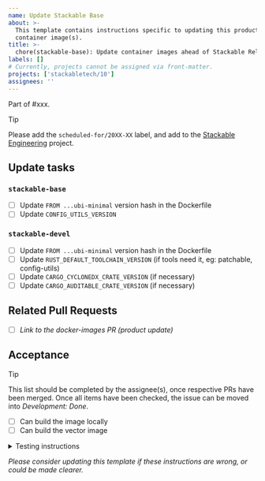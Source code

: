 ```yaml
---
name: Update Stackable Base
about: >-
  This template contains instructions specific to updating this product and/or
  container image(s).
title: >-
  chore(stackable-base): Update container images ahead of Stackable Release YY.M.X
labels: []
# Currently, projects cannot be assigned via front-matter.
projects: ['stackabletech/10']
assignees: ''
---
```


Part of #xxx.

> [!TIP]
> Please add the `scheduled-for/20XX-XX` label, and add to the [Stackable Engineering][1] project.
>
> [1]: https://github.com/orgs/stackabletech/projects/10

## Update tasks

### `stackable-base`

- [ ] Update `FROM ...ubi-minimal` version hash in the Dockerfile
- [ ] Update `CONFIG_UTILS_VERSION`

### `stackable-devel`

- [ ] Update `FROM ...ubi-minimal` version hash in the Dockerfile
- [ ] Update `RUST_DEFAULT_TOOLCHAIN_VERSION` (if tools need it, eg: patchable, config-utils)
- [ ] Update `CARGO_CYCLONEDX_CRATE_VERSION` (if necessary)
- [ ] Update `CARGO_AUDITABLE_CRATE_VERSION` (if necessary)

## Related Pull Requests

- [ ] _Link to the docker-images PR (product update)_

## Acceptance

> [!TIP]
> This list should be completed by the assignee(s), once respective PRs have been merged. Once all items have been
> checked, the issue can be moved into _Development: Done_.

- [ ] Can build the image locally
- [ ] Can build the vector image

<details>
<summary>Testing instructions</summary>

```shell
# See the latest version at https://pypi.org/project/image-tools-stackabletech/
pip install image-tools-stackabletech==0.0.16

bake --product vector=x.y.z # where x.y.z is a valid version
```

</details>

_Please consider updating this template if these instructions are wrong, or
could be made clearer._
